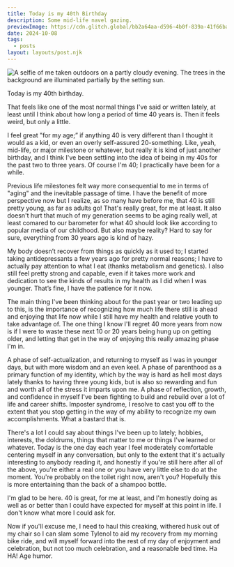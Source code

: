 ```yaml
---
title: Today is my 40th Birthday
description: Some mid-life navel gazing.
previewImage: https://cdn.glitch.global/bb2a64aa-d596-4b0f-839a-41f66ba7056e/a-very-40-selfie-haha-millennials-preview.jpeg?v=1728584904751
date: 2024-10-08
tags:
  - posts
layout: layouts/post.njk
---
```


<img class="big-image" src="https://cdn.glitch.global/bb2a64aa-d596-4b0f-839a-41f66ba7056e/a-very-40-selfie-haha-millennials.jpeg?v=1728520658922" alt="A selfie of me taken outdoors on a partly cloudy evening. The trees in the background are illuminated partially by the setting sun.">

Today is my 40th birthday.

That feels like one of the most normal things I've said or written lately, at least until I think about how long a period of time 40 years is. Then it feels weird, but only a little.

I feel great "for my age;” if anything 40 is very different than I thought it would as a kid, or even an overly self-assured 20-something. Like, yeah, mid-life, or major milestone or whatever, but really it is kind of just another birthday, and I think I've been settling into the idea of being in my 40s for the past two to three years. Of course I'm 40; I practically have been for a while.

Previous life milestones felt way more consequential to me in terms of "aging" and the inevitable passage of time. I have the benefit of more perspective now but I realize, as so many have before me, that 40 is still pretty young, as far as adults go! That's really great, for me at least. It also doesn't hurt that much of my generation seems to be aging really well, at least comared to our barometer for what 40 should look like according to popular media of our childhood. But also maybe reality? Hard to say for sure, everything from 30 years ago is kind of hazy.

My body doesn’t recover from things as quickly as it used to; I started taking antidepressants a few years ago for pretty normal reasons; I have to actually pay attention to what I eat (thanks metabolism and genetics). I also still feel pretty strong and capable, even if it takes more work and dedication to see the kinds of results in my health as I did when I was younger. That’s fine, I have the patience for it now.

The main thing I've been thinking about for the past year or two leading up to this, is the importance of recognizing how much life there still is ahead and enjoying that life now while I still have my health and relative youth to take advantage of. The one thing I know I'll regret 40 more years from now is if I were to waste these next 10 or 20 years being hung up on getting older, and letting that get in the way of enjoying this really amazing phase I'm in.

A phase of self-actualization, and returning to myself as I was in younger days, but with more wisdom and an even keel. A phase of parenthood as a primary function of my identity, which by the way is hard as hell most days lately thanks to having three young kids, but is also so rewarding and fun and worth all of the stress it imparts upon me. A phase of reflection, growth, and confidence in myself I've been fighting to build and rebuild over a lot of life and career shifts. Imposter syndrome, I resolve to cast you off to the extent that you stop getting in the way of my ability to recognize my own accomplishments. What a bastard that is.

There's a lot I could say about things I've been up to lately; hobbies, interests, the doldrums, things that matter to me or things I've learned or whatever. Today is the one day each year I feel moderately comfortable centering myself in any conversation, but only to the extent that it's actually interesting to anybody reading it, and honestly if you're still here after all of the above, you're either a real one or you have very little else to do at the moment. You're probably on the toilet right now, aren't you? Hopefully this is more entertaining than the back of a shampoo bottle.

I'm glad to be here. 40 is great, for me at least, and I'm honestly doing as well as or better than I could have expected for myself at this point in life. I don't know what more I could ask for.

Now if you'll excuse me, I need to haul this creaking, withered husk out of my chair so I can slam some Tylenol to aid my recovery from my morning bike ride, and will myself forward into the rest of my day of enjoyment and celebration, but not too much celebration, and a reasonable bed time. Ha HA! Age humor.